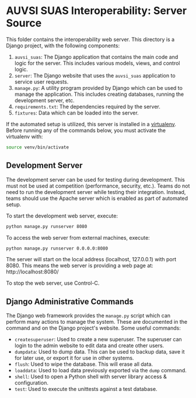 AUVSI SUAS Interoperability: Server Source
==========================================

This folder contains the interoperability web server. This directory is a
Django project, with the following components:

  1. `auvsi_suas`: The Django application that contains the main code and logic
     for the server. This includes various models, views, and control logic.
  2. `server`: The Django website that uses the `auvsi_suas` application to
     service user requests.
  3. `manage.py`: A utility program provided by Django which can be used to
     manage the application. This includes creating databases, running the
     development server, etc.
  4. `requirements.txt`: The dependencies required by the server.
  5. `fixtures`: Data which can be loaded into the server.

If the automated setup is utilized, this server is installed in a
[virtualenv](https://virtualenv.pypa.io/en/latest/). Before running any of the
commands below, you must activate the virtualenv with:

```sh
source venv/bin/activate
```


Development Server
------------------

The development server can be used for testing during development. This must
not be used at competition (performance, security, etc.). Teams do not need to
run the development server while testing their integration. Instead, teams
should use the Apache server which is enabled as part of automated setup.

To start the development web server, execute:

``` sh
python manage.py runserver 8080
```

To access the web server from external machines, execute:

``` sh
python manage.py runserver 0.0.0.0:8080
```

The server will start on the local address (localhost, 127.0.0.1) with port
8080. This means the web server is providing a web page at:
http://localhost:8080/

To stop the web server, use Control-C.


Django Administrative Commands
------------------------------

The Django web framework provides the `manage.py` script which can perform many
actions to manage the system. These are documented in the command and on the
Django project's website. Some useful commands:

* `createsuperuser`: Used to create a new superuser. The superuser can login to
  the admin website to edit data and create other users.
* `dumpdata`: Used to dump data. This can be used to backup data, save it for
  later use, or export it for use in other systems.
* `flush`: Used to wipe the database. This will erase all data.
* `loaddata`: Used to load data previously exported via the `dump` command.
* `shell`: Used to open a Python shell with server library access &
  configuration.
* `test`: Used to execute the unittests against a test database.
